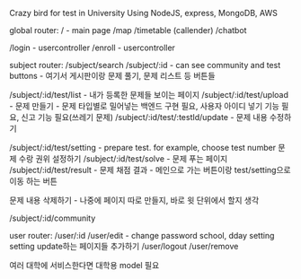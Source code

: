 Crazy bird for test in University
Using NodeJS, express, MongoDB, AWS

global router:
/ - main page
/map
/timetable (callender)
/chatbot

/login - usercontroller
/enroll - usercontroller

subject router:
/subject/search
/subject/:id - can see community and test buttons - 여기서 게시판이랑 문제 풀기, 문제 리스트 등 버튼들

/subject/:id/test/list - 내가 등록한 문제들 보이는 페이지
/subject/:id/test/upload - 문제 만들기 - 문제 타입별로 밀어넣는 백엔드 구현 필요, 사용자 아이디 넣기 기능 필요, 신고 기능 필요(쓰레기 문제)
/subject/:id/test/:testId/update - 문제 내용 수정하기

/subject/:id/test/setting - prepare test. for example, choose test number 문제 수랑 권위 설정하기
/subject/:id/test/solve - 문제 푸는 페이지
/subject/:id/test/result - 문제 채점 결과 - 메인으로 가는 버튼이랑 test/setting으로 이동 하는 버튼

문제 내용 삭제하기 - 나중에 페이지 따로 만들지, 바로 윗 단위에서 할지 생각

/subject/:id/community

user router:
/user/:id
/user/edit - change password school, dday setting setting update하는 페이지들 추가하기
/user/logout
/user/remove

여러 대학에 서비스한다면 대학용 model 필요
